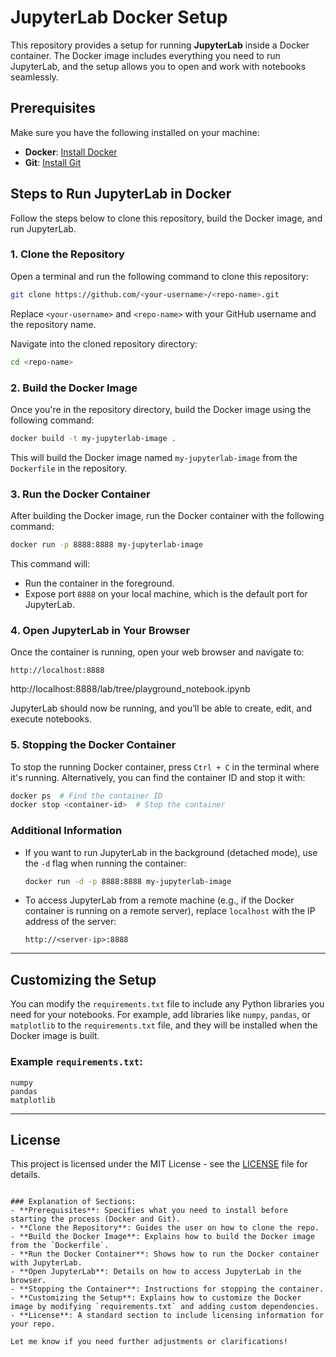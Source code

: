 # JupyterLab Docker Setup

This repository provides a setup for running **JupyterLab** inside a Docker container. The Docker image includes everything you need to run JupyterLab, and the setup allows you to open and work with notebooks seamlessly.

## Prerequisites

Make sure you have the following installed on your machine:
- **Docker**: [Install Docker](https://docs.docker.com/get-docker/)
- **Git**: [Install Git](https://git-scm.com/book/en/v2/Getting-Started-Installing-Git)

## Steps to Run JupyterLab in Docker

Follow the steps below to clone this repository, build the Docker image, and run JupyterLab.

### 1. Clone the Repository

Open a terminal and run the following command to clone this repository:

```bash
git clone https://github.com/<your-username>/<repo-name>.git
```

Replace `<your-username>` and `<repo-name>` with your GitHub username and the repository name.

Navigate into the cloned repository directory:

```bash
cd <repo-name>
```

### 2. Build the Docker Image

Once you're in the repository directory, build the Docker image using the following command:

```bash
docker build -t my-jupyterlab-image .
```

This will build the Docker image named `my-jupyterlab-image` from the `Dockerfile` in the repository.

### 3. Run the Docker Container

After building the Docker image, run the Docker container with the following command:

```bash
docker run -p 8888:8888 my-jupyterlab-image
```

This command will:
- Run the container in the foreground.
- Expose port `8888` on your local machine, which is the default port for JupyterLab.

### 4. Open JupyterLab in Your Browser

Once the container is running, open your web browser and navigate to:

```
http://localhost:8888
```
http://localhost:8888/lab/tree/playground_notebook.ipynb

JupyterLab should now be running, and you’ll be able to create, edit, and execute notebooks.

### 5. Stopping the Docker Container

To stop the running Docker container, press `Ctrl + C` in the terminal where it's running. Alternatively, you can find the container ID and stop it with:

```bash
docker ps  # Find the container ID
docker stop <container-id>  # Stop the container
```

### Additional Information

- If you want to run JupyterLab in the background (detached mode), use the `-d` flag when running the container:

  ```bash
  docker run -d -p 8888:8888 my-jupyterlab-image
  ```

- To access JupyterLab from a remote machine (e.g., if the Docker container is running on a remote server), replace `localhost` with the IP address of the server:

  ```
  http://<server-ip>:8888
  ```

---

## Customizing the Setup

You can modify the `requirements.txt` file to include any Python libraries you need for your notebooks. For example, add libraries like `numpy`, `pandas`, or `matplotlib` to the `requirements.txt` file, and they will be installed when the Docker image is built.

### Example `requirements.txt`:

```
numpy
pandas
matplotlib
```

---

## License

This project is licensed under the MIT License - see the [LICENSE](LICENSE) file for details.

```

### Explanation of Sections:
- **Prerequisites**: Specifies what you need to install before starting the process (Docker and Git).
- **Clone the Repository**: Guides the user on how to clone the repo.
- **Build the Docker Image**: Explains how to build the Docker image from the `Dockerfile`.
- **Run the Docker Container**: Shows how to run the Docker container with JupyterLab.
- **Open JupyterLab**: Details on how to access JupyterLab in the browser.
- **Stopping the Container**: Instructions for stopping the container.
- **Customizing the Setup**: Explains how to customize the Docker image by modifying `requirements.txt` and adding custom dependencies.
- **License**: A standard section to include licensing information for your repo.

Let me know if you need further adjustments or clarifications!